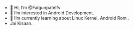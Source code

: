 - 👋 Hi, I’m @Falgunpatelfv
- 👀 I’m interested in Android Development.
- 🌱 I’m currently learning about Linux Kernel, Android Rom .
- Jai Kisaan.

<!---
Falgunpatelfv/Falgunpatelfv is a ✨ special ✨ repository because its `README.md` (this file) appears on your GitHub profile.
You can click the Preview link to take a look at your changes.
--->
